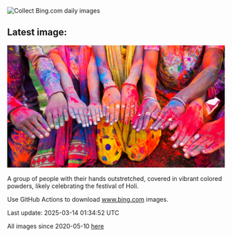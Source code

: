 ![Collect Bing.com daily images](https://github.com/counter2015/bing-daily-images/workflows/Collect%20Bing.com%20daily%20images/badge.svg)
## Latest image:
![](images/HoliColors.jpg)

A group of people with their hands outstretched, covered in vibrant colored powders, likely celebrating the festival of Holi.

Use GitHub Actions to download www.bing.com images.

Last update: 2025-03-14 01:34:52 UTC

All images since 2020-05-10 [here](https://github.com/counter2015/bing-daily-images/tree/master/images)
